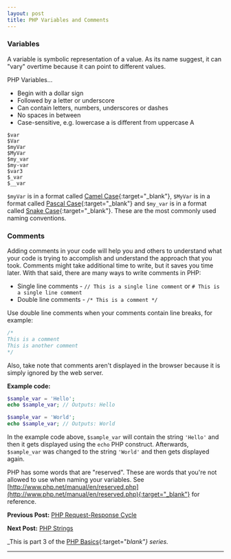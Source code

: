 ```yaml
---
layout: post
title: PHP Variables and Comments
---
```


### Variables

A variable is symbolic representation of a value. As its name suggest, it can "vary" overtime because it can point to different values.

PHP Variables...

+ Begin with a dollar sign
+ Followed by a letter or underscore
+ Can contain letters, numbers, underscores or dashes
+ No spaces in between
+ Case-sensitive, e.g. lowercase a is different from uppercase A

```
$var
$Var
$myVar
$MyVar
$my_var
$my-var
$var3
$_var
$__var
```

`$myVar` is in a format called [Camel Case](https://en.wikipedia.org/wiki/Camel_case){:target="_blank"}, `$MyVar` is in a format called [Pascal Case](http://wiki.c2.com/?PascalCase){:target="_blank"} and `$my_var` is in a format called [Snake Case](https://en.wikipedia.org/wiki/Snake_case){:target="_blank"}. These are the most commonly used naming conventions.

### Comments

Adding comments in your code will help you and others to understand what your code is trying to accomplish and understand the approach that you took. Comments might take additional time to write, but it saves you time later. With that said, there are many ways to write comments in PHP:

+ Single line comments - `// This is a single line comment` or `# This is a single line comment`
+ Double line comments - `/* This is a comment */`

Use double line comments when your comments contain line breaks, for example:

```php
/*
This is a comment
This is another comment
*/
```

Also, take note that comments aren't displayed in the browser because it is simply ignored by the web server.

**Example code:**

```php
$sample_var = 'Hello';
echo $sample_var; // Outputs: Hello

$sample_var = 'World';
echo $sample_var; // Outputs: World
```

In the example code above, `$sample_var` will contain the string `'Hello'` and then it gets displayed using the `echo` PHP construct. Afterwards, `$sample_var` was changed to the string `'World'` and then gets displayed again.

PHP has some words that are "reserved". These are words that you're not allowed to use when naming your variables. See [http://www.php.net/manual/en/reserved.php](http://www.php.net/manual/en/reserved.php){:target="_blank"} for reference.

**Previous Post:** [PHP Request-Response Cycle](https://kennyalmendral.github.io/php-request-response-cycle/)

**Next Post:** [PHP Strings](https://kennyalmendral.github.io/php-strings/)

_This is part 3 of the [PHP Basics](https://kennyalmendral.github.io/php-basics/){:target="_blank"} series._
    
---
